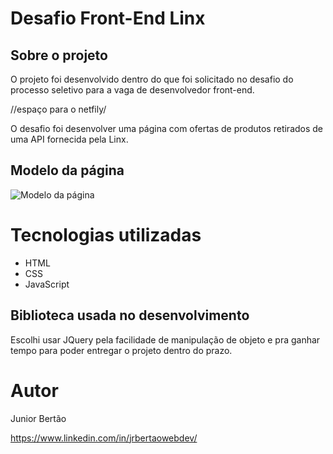 # Desafio Front-End Linx

## Sobre o projeto
O projeto foi desenvolvido dentro do que foi solicitado
no desafio do processo seletivo para a vaga de desenvolvedor front-end.

//espaço para o netfily/

O desafio foi desenvolver uma página com ofertas de produtos
retirados de uma API fornecida pela Linx.

## Modelo da página
![Modelo da página](https://i.ibb.co/2qq8B23/page-linx.jpg)

# Tecnologias utilizadas
- HTML 
- CSS
- JavaScript

## Biblioteca usada no desenvolvimento
Escolhi usar JQuery pela facilidade de manipulação de objeto
e pra ganhar tempo para poder entregar o projeto dentro do prazo.

# Autor

Junior Bertão

https://www.linkedin.com/in/jrbertaowebdev/

